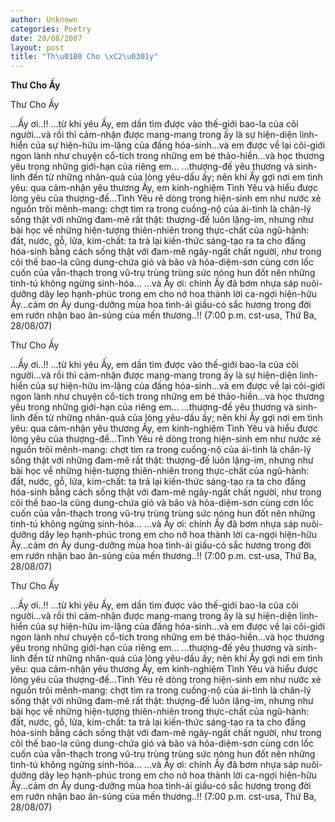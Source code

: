 ```yaml
---
author: Unknown
categories: Poetry
date: 28/08/2007
layout: post
title: "Th\u01B0 Cho \xC2\u0301y"
---
```


**Thư Cho Ấy**

Thư Cho Ấy

...Ấy ơi..!!
...từ khi yêu Ấy, em dần tìm được vào thế-giới bao-la của cõi người...và rồi thì cảm-nhận được mang-mang trong ấy là sự hiện-diện linh-hiển của sự hiện-hữu im-lặng của đấng hóa-sinh...và em được về lại cõi-giới ngon lành như chuyện cổ-tích trong những em bé thảo-hiền...và học thương yêu trong những giới-hạn của riêng em...
...thượng-đế yêu thương và sinh-linh đến từ những nhân-quả của lòng yêu-dấu ấy; nên khi Ấy gợi nơi em tình yêu: qua cảm-nhận yêu thương Ấy, em kinh-nghiệm Tình Yêu và hiểu được lòng yêu của thượng-đế...Tình Yêu rẽ dòng trong hiện-sinh em như nước xẻ nguồn trôi mênh-mang: chợt tìm ra trong cuồng-nộ của ái-tình là chân-lý sống thật với những đam-mê rất thật: thượng-đế luôn lặng-im, nhưng như bài học về những hiện-tượng thiên-nhiên trong thực-chất của ngũ-hành: đất, nước, gỗ, lửa, kim-chất: ta trả lại kiến-thức sáng-tạo ra ta cho đấng hóa-sinh bằng cách sống thật với đam-mê ngây-ngất chất người, như trong cõi thế bao-la cũng dung-chứa gió và bão và hỏa-diệm-sơn cùng cơn lốc cuốn của vẫn-thạch trong vũ-trụ trùng trùng sức nóng hun đốt nên những tinh-tú không ngừng sinh-hóa...
...và Ấy ơi: chính Ấy đã bơm nhựa sáp nuôi-dưỡng dây leo hạnh-phúc trong em cho nở hoa thành lời ca-ngợi hiện-hữu Ấy...cảm ơn Ấy dung-dưỡng mùa hoa tình-ái giầu-có sắc hương trong đời em rướn nhận bao ân-sủng của mến thương..!!
(7:00 p.m. cst-usa, Thứ Ba, 28/08/07)

Thư Cho Ấy

...Ấy ơi..!!
...từ khi yêu Ấy, em dần tìm được vào thế-giới bao-la của cõi người...và rồi thì cảm-nhận được mang-mang trong ấy là sự hiện-diện linh-hiển của sự hiện-hữu im-lặng của đấng hóa-sinh...và em được về lại cõi-giới ngon lành như chuyện cổ-tích trong những em bé thảo-hiền...và học thương yêu trong những giới-hạn của riêng em...
...thượng-đế yêu thương và sinh-linh đến từ những nhân-quả của lòng yêu-dấu ấy; nên khi Ấy gợi nơi em tình yêu: qua cảm-nhận yêu thương Ấy, em kinh-nghiệm Tình Yêu và hiểu được lòng yêu của thượng-đế...Tình Yêu rẽ dòng trong hiện-sinh em như nước xẻ nguồn trôi mênh-mang: chợt tìm ra trong cuồng-nộ của ái-tình là chân-lý sống thật với những đam-mê rất thật: thượng-đế luôn lặng-im, nhưng như bài học về những hiện-tượng thiên-nhiên trong thực-chất của ngũ-hành: đất, nước, gỗ, lửa, kim-chất: ta trả lại kiến-thức sáng-tạo ra ta cho đấng hóa-sinh bằng cách sống thật với đam-mê ngây-ngất chất người, như trong cõi thế bao-la cũng dung-chứa gió và bão và hỏa-diệm-sơn cùng cơn lốc cuốn của vẫn-thạch trong vũ-trụ trùng trùng sức nóng hun đốt nên những tinh-tú không ngừng sinh-hóa...
...và Ấy ơi: chính Ấy đã bơm nhựa sáp nuôi-dưỡng dây leo hạnh-phúc trong em cho nở hoa thành lời ca-ngợi hiện-hữu Ấy...cảm ơn Ấy dung-dưỡng mùa hoa tình-ái giầu-có sắc hương trong đời em rướn nhận bao ân-sủng của mến thương..!!
(7:00 p.m. cst-usa, Thứ Ba, 28/08/07)

Thư Cho Ấy

...Ấy ơi..!!
...từ khi yêu Ấy, em dần tìm được vào thế-giới bao-la của cõi người...và rồi thì cảm-nhận được mang-mang trong ấy là sự hiện-diện linh-hiển của sự hiện-hữu im-lặng của đấng hóa-sinh...và em được về lại cõi-giới ngon lành như chuyện cổ-tích trong những em bé thảo-hiền...và học thương yêu trong những giới-hạn của riêng em...
...thượng-đế yêu thương và sinh-linh đến từ những nhân-quả của lòng yêu-dấu ấy; nên khi Ấy gợi nơi em tình yêu: qua cảm-nhận yêu thương Ấy, em kinh-nghiệm Tình Yêu và hiểu được lòng yêu của thượng-đế...Tình Yêu rẽ dòng trong hiện-sinh em như nước xẻ nguồn trôi mênh-mang: chợt tìm ra trong cuồng-nộ của ái-tình là chân-lý sống thật với những đam-mê rất thật: thượng-đế luôn lặng-im, nhưng như bài học về những hiện-tượng thiên-nhiên trong thực-chất của ngũ-hành: đất, nước, gỗ, lửa, kim-chất: ta trả lại kiến-thức sáng-tạo ra ta cho đấng hóa-sinh bằng cách sống thật với đam-mê ngây-ngất chất người, như trong cõi thế bao-la cũng dung-chứa gió và bão và hỏa-diệm-sơn cùng cơn lốc cuốn của vẫn-thạch trong vũ-trụ trùng trùng sức nóng hun đốt nên những tinh-tú không ngừng sinh-hóa...
...và Ấy ơi: chính Ấy đã bơm nhựa sáp nuôi-dưỡng dây leo hạnh-phúc trong em cho nở hoa thành lời ca-ngợi hiện-hữu Ấy...cảm ơn Ấy dung-dưỡng mùa hoa tình-ái giầu-có sắc hương trong đời em rướn nhận bao ân-sủng của mến thương..!!
(7:00 p.m. cst-usa, Thứ Ba, 28/08/07)
